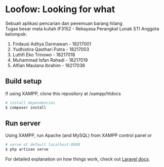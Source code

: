 # Loofow: Looking for what

Sebuah aplikasi pencarian dan penemuan barang hilang\
Tugas besar mata kuliah IF3152 - Rekayasa Perangkat Lunak STI
Anggota kelompok:
1. Firdausi Aditya Darmawan - 18217001
2. Yudhistira Qasthari Putra - 18217003
3. Luthfi Eko Trinowo - 18217018
4. Muhammad Isfan Rahadi - 18217019
5. Alfian Maulana Ibrahim - 18217038

> 

## Build setup

If using XAMPP, clone this repository at /xampp/htdocs

``` bash
# install dependencies
$ composer install
```

## Run server

Using XAMPP, run Apache (and MySQL) from XAMPP control panel
or

``` bash
# serve at default localhost:8000
$ php artisan serve
```

For detailed explanation on how things work, check out [Laravel docs](https://laravel.com/docs/6.x).